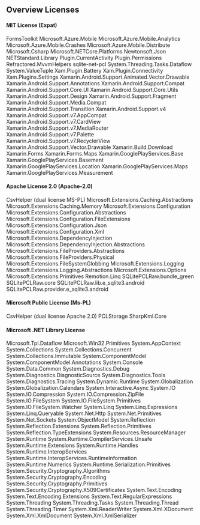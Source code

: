 ## Overview Licenses

#### MIT License (Expat)
FormsToolkit
Microsoft.Azure.Mobile
Microsoft.Azure.Mobile.Analytics
Microsoft.Azure.Mobile.Crashes
Microsoft.Azure.Mobile.Distribute
Microsoft.Csharp
Microsoft.NETCore.Platforms
Newtonsoft.Json
NETStandard.Library
Plugin.CurrentActivity
Plugin.Permissions
Refractored.MvvmHelpers
sqlite-net-pcl
System.Threading.Tasks.Dataflow
System.ValueTuple
Xam.Plugin.Battery
Xam.Plugin.Connectivity
Xam.Plugins.Settings
Xamarin.Android.Support.Animated.Vector.Drawable
Xamarin.Android.Support.Annotations
Xamarin.Android.Support.Compat
Xamarin.Android.Support.Core.UI
Xamarin.Android.Support.Core.Utils
Xamarin.Android.Support.Design
Xamarin.Android.Support.Fragment
Xamarin.Android.Support.Media.Compat
Xamarin.Android.Support.Transition
Xamarin.Android.Support.v4
Xamarin.Android.Support.v7.AppCompat
Xamarin.Android.Support.v7.CardView
Xamarin.Android.Support.v7.MediaRouter
Xamarin.Android.Support.v7.Palette
Xamarin.Android.Support.v7.RecyclerView
Xamarin.Android.Support.Vector.Drawable
Xamarin.Build.Download
Xamarin.Forms
Xamarin.Forms.Maps
Xamarin.GooglePlayServices.Base
Xamarin.GooglePlayServices.Basement
Xamarin.GooglePlayServices.Location
Xamarin.GooglePlayServices.Maps
Xamarin.GooglePlayServices.Measurement

#### Apache License 2.0 (Apache-2.0)
CsvHelper (dual license MS-PL)
Microsoft.Extensions.Caching.Abstractions
Microsoft.Extensions.Caching.Memory
Microsoft.Extensions.Configuration
Microsoft.Extensions.Configuration.Abstractions
Microsoft.Extensions.Configuration.FileExtensions
Microsoft.Extensions.Configuration.Json
Microsoft.Extensions.Configuration.Xml
Microsoft.Extensions.DependencyInjection
Microsoft.Extensions.DependencyInjection.Abstractions
Microsoft.Extensions.FileProviders.Abstractions
Microsoft.Extensions.FileProviders.Physical
Microsoft.Extensions.FileSystemGlobbing
Microsoft.Extensions.Logging
Microsoft.Extensions.Logging.Abstractions
Microsoft.Extensions.Options
Microsoft.Extensions.Primitives
Remotion.Linq
SQLitePCLRaw.bundle_green
SQLitePCLRaw.core
SQLitePCLRaw.lib.e_sqlite3.android
SQLitePCLRaw.provider.e_sqlite3.android

#### Microsoft Public License (Ms-PL)
CsvHelper (dual license Apache 2.0)
PCLStorage
SharpKml.Core

#### Microsoft .NET Library License 
Microsoft.Tpl.Dataflow
Microsoft.Win32.Primitives
System.AppContext
System.Collections
System.Collections.Concurrent
System.Collections.Immutable
System.ComponentModel
System.ComponentModel.Annotations
System.Console
System.Data.Common
System.Diagnostics.Debug
System.Diagnostics.DiagnosticSource
System.Diagnostics.Tools
System.Diagnostics.Tracing
System.Dynamic.Runtime
System.Globalization
System.Globalization.Calendars
System.Interactive.Async
System.IO
System.IO.Compression
System.IO.Compression.ZipFile
System.IO.FileSystem
System.IO.FileSystem.Primitives
System.IO.FileSystem.Watcher
System.Linq
System.Linq.Expressions
System.Linq.Queryable
System.Net.Http
System.Net.Primitives
System.Net.Sockets
System.ObjectModel
System.Reflection
System.Reflection.Extensions
System.Reflection.Primitives
System.Reflection.TypeExtensions
System.Resources.ResourceManager
System.Runtime
System.Runtime.CompilerServices.Unsafe
System.Runtime.Extensions
System.Runtime.Handles
System.Runtime.InteropServices
System.Runtime.InteropServices.RuntimeInformation
System.Runtime.Numerics
System.Runtime.Serialization.Primitives
System.Security.Cryptography.Algorithms
System.Security.Cryptography.Encoding
System.Security.Cryptography.Primitives
System.Security.Cryptography.X509Certificates
System.Text.Encoding
System.Text.Encoding.Extensions
System.Text.RegularExpressions
System.Threading
System.Threading.Tasks
System.Threading.Thread
System.Threading.Timer
System.Xml.ReaderWriter
System.Xml.XDocument
System.Xml.XmlDocument
System.Xml.XmlSerializer
